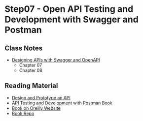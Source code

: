 # Step07 - Open API Testing and Development with Swagger and Postman

## Class Notes

- [Designing APIs with Swagger and OpenAPI](https://www.manning.com/books/designing-apis-with-swagger-and-openapi)
  - Chapter 07
  - Chapter 08

## Reading Material

- [Design and Prototype an API](https://www.youtube.com/watch?v=r4kb3jOSsmk&ab_channel=Postman)
- [API Testing and Development with Postman Book](https://www.packtpub.com/product/api-testing-and-development-with-postman/9781800569201)
- [Book on Oreilly Website](https://www.oreilly.com/library/view/api-testing-and/9781800569201/)
- [Book Repo](https://github.com/PacktPublishing/API-Testing-and-Development-with-Postman)
